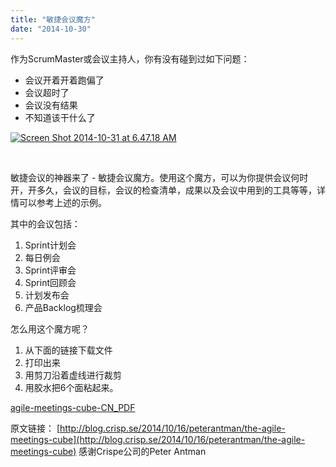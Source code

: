 ```yaml
---
title: "敏捷会议魔方"
date: "2014-10-30"
---
```


作为ScrumMaster或会议主持人，你有没有碰到过如下问题：

- 会议开着开着跑偏了
- 会议超时了
- 会议没有结果
- 不知道该干什么了

[![Screen Shot 2014-10-31 at 6.47.18 AM](/wp-content/uploads/2014/10/Screen-Shot-2014-10-31-at-6.47.18-AM.png)](/wp-content/uploads/2014/10/Screen-Shot-2014-10-31-at-6.47.18-AM.png)

 

敏捷会议的神器来了 - 敏捷会议魔方。使用这个魔方，可以为你提供会议何时开，开多久，会议的目标，会议的检查清单，成果以及会议中用到的工具等等，详情可以参考上述的示例。

其中的会议包括：

1. Sprint计划会
2. 每日例会
3. Sprint评审会
4. Sprint回顾会
5. 计划发布会
6. 产品Backlog梳理会

怎么用这个魔方呢？

1. 从下面的链接下载文件
2. 打印出来
3. 用剪刀沿着虚线进行裁剪
4. 用胶水把6个面粘起来。

[agile-meetings-cube-CN\_PDF](/wp-content/uploads/2014/10/agile-meetings-cube-CN_PDF.pdf)

原文链接： [http://blog.crisp.se/2014/10/16/peterantman/the-agile-meetings-cube](http://blog.crisp.se/2014/10/16/peterantman/the-agile-meetings-cube) 感谢Crispe公司的Peter Antman
